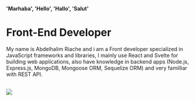 <p align="center"> 

**'Marhaba', 'Hello', 'Hallo', 'Salut'**

# Front-End Developer

</p>




<p align="left">
My name is Abdelhalim Riache and i am a Front developer specialized in JavaScript frameworks and libraries, I mainly use React and Svelte for building web applications, also have knowledge in backend apps (Node.js, Express.js, MongoDB, Mongoose ORM, Sequelize ORM) and very familliar with REST API.
</p>

<br>

<img src="https://github-readme-stats.vercel.app/api?username=ryu-man&show_icons=true&theme=tokyonight"/>

<br> 

  
